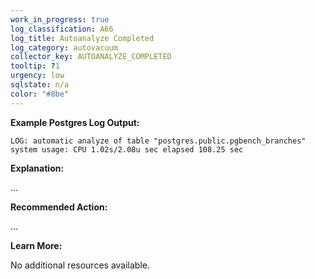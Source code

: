 ```yaml
---
work_in_progress: true
log_classification: A66
log_title: Autoanalyze Completed
log_category: autovacuum
collector_key: AUTOANALYZE_COMPLETED
tooltip: ?1
urgency: low
sqlstate: n/a
color: "#8be"
---
```


**Example Postgres Log Output:**

```
LOG: automatic analyze of table "postgres.public.pgbench_branches" system usage: CPU 1.02s/2.08u sec elapsed 108.25 sec
```

**Explanation:**

...

**Recommended Action:**

...

**Learn More:**

No additional resources available.
